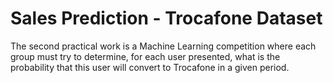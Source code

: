 # Sales Prediction - Trocafone Dataset

The second practical work is a Machine Learning competition where each group must try to determine, for each user presented, 
what is the probability that this user will convert to Trocafone in a given period.
